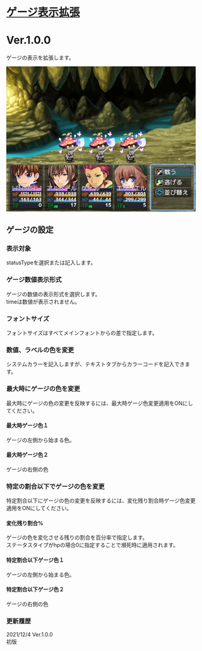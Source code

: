 # [ゲージ表示拡張](https://raw.githubusercontent.com/nuun888/MZ/master/NUUN_GaugeValueEX.js)
# Ver.1.0.0

ゲージの表示を拡張します。  

![画像](img/GaugeValueEX1.png)  

## ゲージの設定
### 表示対象
statusTypeを選択または記入します。

### ゲージ数値表示形式
ゲージの数値の表示形式を選択します。  
timeは数値が表示されません。  

### フォントサイズ
フォントサイズはすべてメインフォントからの差で指定します。

### 数値、ラベルの色を変更
システムカラーを記入しますが、テキストタブからカラーコードを記入できます。

### 最大時にゲージの色を変更
最大時にゲージの色の変更を反映するには、最大時ゲージ色変更適用をONにしてください。
#### 最大時ゲージ色１
ゲージの左側から始まる色。
#### 最大時ゲージ色２
ゲージの右側の色

### 特定の割合以下でゲージの色を変更
特定割合以下にゲージの色の変更を反映するには、変化残り割合時ゲージ色変更適用をONにしてください。
#### 変化残り割合%
ゲージの色を変化させる残りの割合を百分率で指定します。  
ステータスタイプがhpの場合0に指定することで瀕死時に適用されます。
#### 特定割合以下ゲージ色１
ゲージの左側から始まる色。
#### 特定割合以下ゲージ色２
ゲージの右側の色

### 更新履歴
2021/12/4 Ver.1.0.0  
初版
